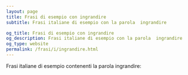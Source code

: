 ```yaml
---
layout: page
title: Frasi di esempio con ingrandire 
subtitle: Frasi italiane di esempio con la parola  ingrandire

og_title: Frasi di esempio con ingrandire 
og_description: Frasi italiane di esempio con la parola  ingrandire
og_type: website
permalink: /frasi/i/ingrandire.html
---
```


Frasi italiane di esempio contenenti la parola ingrandire:


